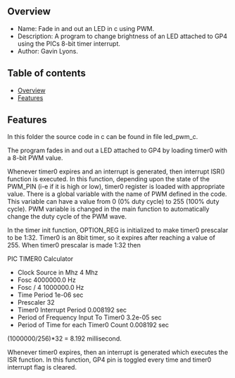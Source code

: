 
Overview
--------------------------------------------
* Name: Fade in and out an LED in c using PWM.
* Description: A program to change brightness of an LED attached to GP4 using the PICs 
8-bit timer interrupt. 
* Author: Gavin Lyons.

Table of contents
---------------------------

  * [Overview](#overview)
  * [Features](#features)


Features
----------------------

In this folder the source code in c can be found in file led_pwm_c.

The program fades in and out a LED attached to GP4 by loading timer0 with a 8-bit PWM value.

Whenever timer0 expires and an interrupt is generated, then interrupt ISR() function is executed. In this function, depending upon the state of the PWM_PIN (i-e if it is high or low), timer0 register is loaded with appropriate value. There is a global variable with the name of PWM defined in the code. This variable can have a value from 0 (0% duty cycle) to 255 (100% duty cycle).  PWM variable is changed in the main function to automatically change the duty cycle of the PWM wave. 

In the timer init  function, OPTION_REG is initialized to make timer0 prescalar to be 1:32. Timer0 is an 8bit timer, so it expires after reaching a value of 255. When timer0 prescalar is made 1:32 then 	   

PIC TIMER0 Calculator
 
* Clock Source in Mhz                   4 Mhz
* Fosc                                  4000000.0 Hz
* Fosc / 4                              1000000.0 Hz
* Time Period                           1e-06 sec
* Prescaler                             32
* Timer0 Interrupt Period               0.008192 sec
* Period of Frequency Input To Timer0   3.2e-05 sec
* Period of Time for each Timer0 Count  0.008192 sec

(1000000/256)*32 = 8.192 millisecond.

Whenever timer0 expires, then an interrupt is generated which executes the ISR function. In this function, GP4 pin is toggled every time and timer0 interrupt flag is cleared.




